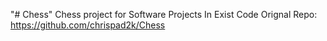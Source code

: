 "# Chess" 
Chess project for Software Projects In Exist Code
Orignal Repo: https://github.com/chrispad2k/Chess
